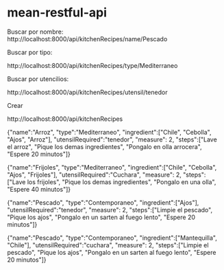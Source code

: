 # mean-restful-api

Buscar por nombre:
http://localhost:8000/api/kitchenRecipes/name/Pescado

Buscar por tipo:

http://localhost:8000/api/kitchenRecipes/type/Mediterraneo

Buscar por utencilios:

http://localhost:8000/api/kitchenRecipes/utensil/tenedor

Crear

http://localhost:8000/api/kitchenRecipes

{"name":"Arroz", "type":"Mediterraneo", "ingredient":["Chile", "Cebolla", "Ajos", "Arroz"], "utensilRequired":"tenedor", "measure": 2, "steps":["Lave el arroz", "Pique los demas ingredientes", "Pongalo en olla arrocera", "Espere 20 minutos"]}

{"name":"Frijoles", "type":"Mediterraneo", "ingredient":["Chile", "Cebolla", "Ajos", "Frijoles"], "utensilRequired":"Cuchara", "measure": 2, "steps":["Lave los frijoles", "Pique los demas ingredientes", "Pongalo en una olla", "Espere 40 minutos"]}

{"name":"Pescado", "type":"Contemporaneo", "ingredient":["Ajos"], "utensilRequired":"tenedor", "measure": 2, "steps":["Limpie el pescado", "Pique los ajos", "Pongalo en un sarten al fuego lento", "Espere 20 minutos"]}

{"name":"Pescado", "type":"Contemporaneo", "ingredient":["Mantequilla", "Chile"], "utensilRequired":"cuchara", "measure": 2, "steps":["Limpie el pescado", "Pique los ajos", "Pongalo en un sarten al fuego lento", "Espere 20 minutos"]}
